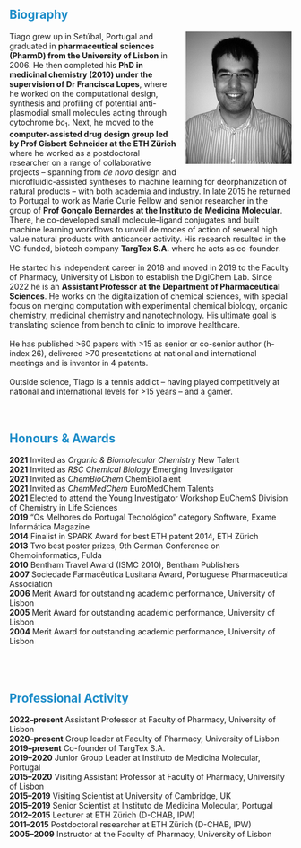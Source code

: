 
<html>
<head>
<style>
img {
  float: right;
  border: 0px;
  margin: 0px 0px 10px 15px;
}
</style>
</head>
<body>

<h2><font color="#1c8cc8">Biography</font></h2>

<p><img src="https://raw.githubusercontent.com/DigiChem/digichem.github.io/master/_images/tiago.gif" >
Tiago grew up in Setúbal, Portugal and graduated in <b>pharmaceutical sciences (PharmD) from the University of Lisbon</b> in 2006. He then completed his <b>PhD in medicinal chemistry (2010) under the supervision of Dr Francisca Lopes</b>, where he worked on the computational design, synthesis and profiling of potential anti-plasmodial small molecules acting through cytochrome <i>bc</i><sub>1</sub>. Next, he moved to the <b>computer-assisted drug design group led by Prof Gisbert Schneider at the ETH Zürich</b> where he worked as a postdoctoral researcher on a range of collaborative projects – spanning from <i>de novo</i> design and microfluidic-assisted syntheses to machine learning for deorphanization of natural products – with both academia and industry. In late 2015 he returned to Portugal to work as Marie Curie Fellow and senior researcher in the group of <b>Prof Gonçalo Bernardes at the Instituto de Medicina Molecular</b>. There, he co-developed small molecule–ligand conjugates and built machine learning workflows to unveil de modes of action of several high value natural products with anticancer activity. His research resulted in the VC-funded, biotech company <b>TargTex S.A.</b> where he acts as co-founder. 
<br />
<br /> 
He started his independent career in 2018 and moved in 2019 to the Faculty of Pharmacy, University of Lisbon to establish the DigiChem Lab. Since 2022 he is an <b>Assistant Professor at the Department of Pharmaceutical Sciences</b>. He works on the digitalization of chemical sciences, with special focus on merging computation with experimental chemical biology, organic chemistry, medicinal chemistry and nanotechnology. His ultimate goal is translating science from bench to clinic to improve healthcare.
<br />
<br />
He has published >60 papers with >15 as senior or co-senior author (h-index 26), delivered >70 presentations at national and international meetings and is inventor in 4 patents.
<br />
<br />
Outside science, Tiago is a tennis addict – having played competitively at national and international levels for >15 years – and a gamer.
<br />
<br />
<br />
<h2><font color="#1c8cc8">Honours & Awards</font></h2>
<b>2021</b>	Invited as <i>Organic & Biomolecular Chemistry</i> New Talent <br />
<b>2021</b>	Invited as <i>RSC Chemical Biology</i> Emerging Investigator <br />
<b>2021</b>	Invited as <i>ChemBioChem</i> ChemBioTalent <br />
<b>2021</b>	Invited as <i>ChemMedChem</i> EuroMedChem Talents <br />
<b>2021</b>	Elected to attend the Young Investigator Workshop EuChemS Division of Chemistry in Life Sciences <br />
<b>2019</b>	“Os Melhores do Portugal Tecnológico” category Software, Exame Informática Magazine <br />
<b>2014</b>	Finalist in SPARK Award for best ETH patent 2014, ETH Zürich <br />
<b>2013</b>	Two best poster prizes, 9th German Conference on Chemoinformatics, Fulda <br />
<b>2010</b>	Bentham Travel Award (ISMC 2010), Bentham Publishers <br />
<b>2007</b>	Sociedade Farmacêutica Lusitana Award, Portuguese Pharmaceutical Association <br />
<b>2006</b>	Merit Award for outstanding academic performance, University of Lisbon <br />
<b>2005</b>	Merit Award for outstanding academic performance, University of Lisbon <br />
<b>2004</b>	Merit Award for outstanding academic performance, University of Lisbon <br />
<br />
<br />
<br />
<h2><font color="#1c8cc8">Professional Activity</font></h2>
<b>2022–present</b>   Assistant Professor at Faculty of Pharmacy, University of Lisbon <br />
<b>2020–present</b>   Group leader at Faculty of Pharmacy, University of Lisbon <br />
<b>2019–present</b>   Co-founder of TargTex S.A. <br />
<b>2019–2020</b>	    Junior Group Leader at Instituto de Medicina Molecular, Portugal <br />
<b>2015–2020</b>	    Visiting Assistant Professor at Faculty of Pharmacy, University of Lisbon <br />
<b>2015–2019</b>	    Visiting Scientist at University of Cambridge, UK <br />
<b>2015–2019</b>	    Senior Scientist at Instituto de Medicina Molecular, Portugal <br />
<b>2012–2015</b>	    Lecturer at ETH Zürich (D-CHAB, IPW) <br />
<b>2011–2015</b>	    Postdoctoral researcher at ETH Zürich (D-CHAB, IPW) <br />
<b>2005–2009</b>	    Instructor at the Faculty of Pharmacy, University of Lisbon <br />
 
  
</p>

</body>
</html>

